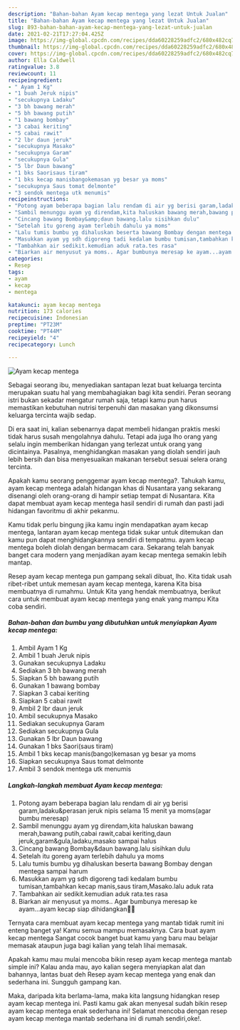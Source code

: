 ```yaml
---
description: "Bahan-bahan Ayam kecap mentega yang lezat Untuk Jualan"
title: "Bahan-bahan Ayam kecap mentega yang lezat Untuk Jualan"
slug: 893-bahan-bahan-ayam-kecap-mentega-yang-lezat-untuk-jualan
date: 2021-02-21T17:27:04.425Z
image: https://img-global.cpcdn.com/recipes/dda60228259adfc2/680x482cq70/ayam-kecap-mentega-foto-resep-utama.jpg
thumbnail: https://img-global.cpcdn.com/recipes/dda60228259adfc2/680x482cq70/ayam-kecap-mentega-foto-resep-utama.jpg
cover: https://img-global.cpcdn.com/recipes/dda60228259adfc2/680x482cq70/ayam-kecap-mentega-foto-resep-utama.jpg
author: Ella Caldwell
ratingvalue: 3.8
reviewcount: 11
recipeingredient:
- " Ayam 1 Kg"
- "1 buah Jeruk nipis"
- "secukupnya Ladaku"
- "3 bh bawang merah"
- "5 bh bawang putih"
- "1 bawang bombay"
- "3 cabai keriting"
- "5 cabai rawit"
- "2 lbr daun jeruk"
- "secukupnya Masako"
- "secukupnya Garam"
- "secukupnya Gula"
- "5 lbr Daun bawang"
- "1 bks Saorisaus tiram"
- "1 bks kecap manisbangokemasan yg besar ya moms"
- "secukupnya Saus tomat delmonte"
- "3 sendok mentega utk menumis"
recipeinstructions:
- "Potong ayam beberapa bagian lalu rendam di air yg berisi garam,ladaku&amp;perasan jeruk nipis selama 15 menit ya moms(agar bumbu meresap)"
- "Sambil menunggu ayam yg direndam,kita haluskan bawang merah,bawang putih,cabai rawit,cabai keriting,daun jeruk,garam&amp;gula,ladaku,masako sampai halus"
- "Cincang bawang Bombay&amp;daun bawang.lalu sisihkan dulu"
- "Setelah itu goreng ayam terlebih dahulu ya moms"
- "Lalu tumis bumbu yg dihaluskan beserta bawang Bombay dengan mentega sampai harum"
- "Masukkan ayam yg sdh digoreng tadi kedalam bumbu tumisan,tambahkan kecap manis,saus tiram,Masako.lalu aduk rata"
- "Tambahkan air sedikit.kemudian aduk rata.tes rasa"
- "Biarkan air menyusut ya moms.. Agar bumbunya meresap ke ayam...ayam kecap siap dihidangkan🥰🥰"
categories:
- Resep
tags:
- ayam
- kecap
- mentega

katakunci: ayam kecap mentega 
nutrition: 173 calories
recipecuisine: Indonesian
preptime: "PT23M"
cooktime: "PT44M"
recipeyield: "4"
recipecategory: Lunch

---
```



![Ayam kecap mentega](https://img-global.cpcdn.com/recipes/dda60228259adfc2/680x482cq70/ayam-kecap-mentega-foto-resep-utama.jpg)

Sebagai seorang ibu, menyediakan santapan lezat buat keluarga tercinta merupakan suatu hal yang membahagiakan bagi kita sendiri. Peran seorang istri bukan sekadar mengatur rumah saja, tetapi kamu pun harus memastikan kebutuhan nutrisi terpenuhi dan masakan yang dikonsumsi keluarga tercinta wajib sedap.

Di era  saat ini, kalian sebenarnya dapat membeli hidangan praktis meski tidak harus susah mengolahnya dahulu. Tetapi ada juga lho orang yang selalu ingin memberikan hidangan yang terlezat untuk orang yang dicintainya. Pasalnya, menghidangkan masakan yang diolah sendiri jauh lebih bersih dan bisa menyesuaikan makanan tersebut sesuai selera orang tercinta. 



Apakah kamu seorang penggemar ayam kecap mentega?. Tahukah kamu, ayam kecap mentega adalah hidangan khas di Nusantara yang sekarang disenangi oleh orang-orang di hampir setiap tempat di Nusantara. Kita dapat membuat ayam kecap mentega hasil sendiri di rumah dan pasti jadi hidangan favoritmu di akhir pekanmu.

Kamu tidak perlu bingung jika kamu ingin mendapatkan ayam kecap mentega, lantaran ayam kecap mentega tidak sukar untuk ditemukan dan kamu pun dapat menghidangkannya sendiri di tempatmu. ayam kecap mentega boleh diolah dengan bermacam cara. Sekarang telah banyak banget cara modern yang menjadikan ayam kecap mentega semakin lebih mantap.

Resep ayam kecap mentega pun gampang sekali dibuat, lho. Kita tidak usah ribet-ribet untuk memesan ayam kecap mentega, karena Kita bisa membuatnya di rumahmu. Untuk Kita yang hendak membuatnya, berikut cara untuk membuat ayam kecap mentega yang enak yang mampu Kita coba sendiri.

<!--inarticleads1-->

##### Bahan-bahan dan bumbu yang dibutuhkan untuk menyiapkan Ayam kecap mentega:

1. Ambil  Ayam 1 Kg
1. Ambil 1 buah Jeruk nipis
1. Gunakan secukupnya Ladaku
1. Sediakan 3 bh bawang merah
1. Siapkan 5 bh bawang putih
1. Gunakan 1 bawang bombay
1. Siapkan 3 cabai keriting
1. Siapkan 5 cabai rawit
1. Ambil 2 lbr daun jeruk
1. Ambil secukupnya Masako
1. Sediakan secukupnya Garam
1. Sediakan secukupnya Gula
1. Gunakan 5 lbr Daun bawang
1. Gunakan 1 bks Saori(saus tiram)
1. Ambil 1 bks kecap manis(bango)kemasan yg besar ya moms
1. Siapkan secukupnya Saus tomat delmonte
1. Ambil 3 sendok mentega utk menumis




<!--inarticleads2-->

##### Langkah-langkah membuat Ayam kecap mentega:

1. Potong ayam beberapa bagian lalu rendam di air yg berisi garam,ladaku&amp;perasan jeruk nipis selama 15 menit ya moms(agar bumbu meresap)
1. Sambil menunggu ayam yg direndam,kita haluskan bawang merah,bawang putih,cabai rawit,cabai keriting,daun jeruk,garam&amp;gula,ladaku,masako sampai halus
1. Cincang bawang Bombay&amp;daun bawang.lalu sisihkan dulu
1. Setelah itu goreng ayam terlebih dahulu ya moms
1. Lalu tumis bumbu yg dihaluskan beserta bawang Bombay dengan mentega sampai harum
1. Masukkan ayam yg sdh digoreng tadi kedalam bumbu tumisan,tambahkan kecap manis,saus tiram,Masako.lalu aduk rata
1. Tambahkan air sedikit.kemudian aduk rata.tes rasa
1. Biarkan air menyusut ya moms.. Agar bumbunya meresap ke ayam...ayam kecap siap dihidangkan🥰🥰




Ternyata cara membuat ayam kecap mentega yang mantab tidak rumit ini enteng banget ya! Kamu semua mampu memasaknya. Cara buat ayam kecap mentega Sangat cocok banget buat kamu yang baru mau belajar memasak ataupun juga bagi kalian yang telah lihai memasak.

Apakah kamu mau mulai mencoba bikin resep ayam kecap mentega mantab simple ini? Kalau anda mau, ayo kalian segera menyiapkan alat dan bahannya, lantas buat deh Resep ayam kecap mentega yang enak dan sederhana ini. Sungguh gampang kan. 

Maka, daripada kita berlama-lama, maka kita langsung hidangkan resep ayam kecap mentega ini. Pasti kamu gak akan menyesal sudah bikin resep ayam kecap mentega enak sederhana ini! Selamat mencoba dengan resep ayam kecap mentega mantab sederhana ini di rumah sendiri,oke!.

